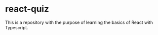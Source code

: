 # react-quiz
This is a repository with the purpose of learning the basics of React with Typescript. 
